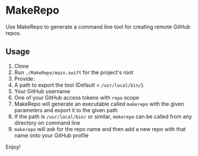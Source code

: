 # MakeRepo

Use MakeRepo to generate a command line tool for creating remote GitHub repos.

## Usage

1. Clone
1. Run `./MakeRepo/main.swift` for the project's root
1. Provide:
  1. A path to export the tool (Default = `/usr/local/bin/`).
  1. Your GitHub username
  1. One of your GitHub access tokens with `repo` scope
1. MakeRepo will generate an executable called `makerepo` with the given parameters and export it to the given path
1. If the path is `/usr/local/bin/` or similar, `makerepo` can be called from any directory on command line
1. `makerepo` will ask for the repo name and then add a new repo with that name onto your GitHub profile

Enjoy!
